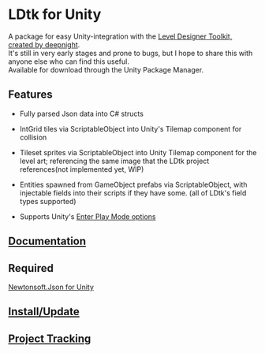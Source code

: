 # LDtk for Unity
A package for easy Unity-integration with the [Level Designer Toolkit, created by deepnight](https://github.com/deepnight/ldtk).  
It's still in very early stages and prone to bugs, but I hope to share this with anyone else who can find this useful.  
Available for download through the Unity Package Manager.  

## Features  
- Fully parsed Json data into C# structs
- IntGrid tiles via ScriptableObject into Unity's Tilemap component for collision
- Tileset sprites via ScriptableObject into Unity Tilemap component for the level art; referencing the same image that the LDtk project references(not implemented yet, WIP)
- Entities spawned from GameObject prefabs via ScriptableObject, with injectable fields into their scripts if they have some. (all of LDtk's field types supported)

- Supports Unity's [Enter Play Mode options](https://docs.unity3d.com/Manual/ConfigurableEnterPlayMode.html)  

## [Documentation](https://github.com/Cammin/LDtkUnity/blob/master/DOCUMENTATION.md)  

## Required
[Newtonsoft.Json for Unity](https://github.com/jilleJr/Newtonsoft.Json-for-Unity)

## [Install/Update](https://github.com/Cammin/LDtkUnity/blob/master/INSTALL.md)  
 
## [Project Tracking](https://trello.com/b/YPgO5283/ldtk-for-unity)
